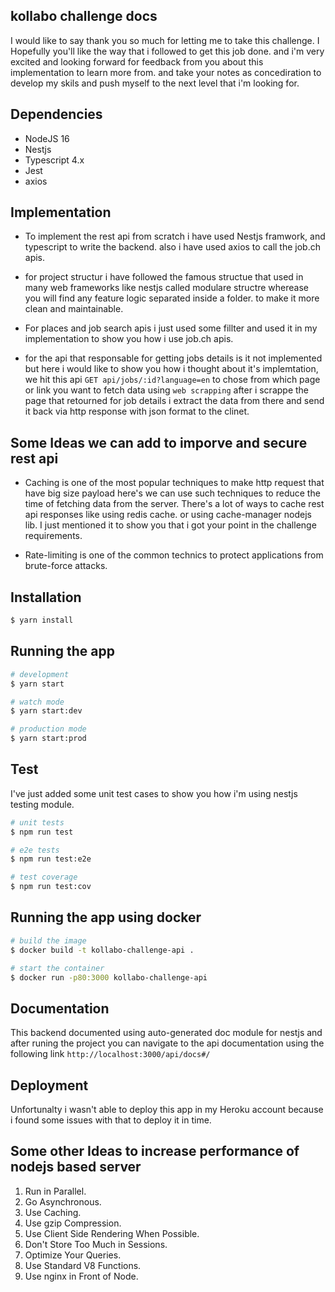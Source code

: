 ## kollabo challenge docs

I would like to say thank you so much for letting me to take this challenge. I Hopefully you'll like the way that i followed to get this job done. and i'm very excited and looking forward for feedback from you about this implementation to learn more from. and take your notes as concediration to develop my skils and push myself to the next level that i'm looking for.

## Dependencies

- NodeJS 16
- Nestjs
- Typescript 4.x
- Jest
- axios

## Implementation

- To implement the rest api from scratch i have used Nestjs framwork, and typescript to write the backend. also i have used axios to call the job.ch apis.
- for project structur i have followed the famous structue that used in many web frameworks like nestjs called modulare structre wherease you will find any feature logic separated inside a folder. to make it more clean and maintainable.

- For places and job search apis i just used some fillter and used it in my implementation to show you how i use job.ch apis.

- for the api that responsable for getting  jobs  details is it not implemented but here i would like to show you how i thought about it's implemtation, we hit this api `GET api/jobs/:id?language=en` to chose from which page or link you want to fetch data using `web scrapping` after i scrappe the page that retourned for job details i extract the data from there and send it back via http response with json format to the clinet.

## Some Ideas we can add to imporve and secure rest api 
- Caching is one of the most popular techniques to make http request that have big size payload here's we can use such techniques to reduce the time of fetching data from the server. There's a lot of ways to cache rest api responses like using redis cache. or using cache-manager nodejs lib. I just mentioned it to show you that  i got your point in the challenge requirements.

- Rate-limiting is one of the common technics to protect applications from brute-force attacks.




## Installation

```bash
$ yarn install
```

## Running the app

```bash
# development
$ yarn start

# watch mode
$ yarn start:dev

# production mode
$ yarn start:prod
```

## Test

I've just added some unit test cases to show you how i'm using nestjs testing module.

```bash
# unit tests
$ npm run test

# e2e tests
$ npm run test:e2e

# test coverage
$ npm run test:cov
```

## Running the app using docker 

```bash
# build the image
$ docker build -t kollabo-challenge-api .

# start the container
$ docker run -p80:3000 kollabo-challenge-api

```

## Documentation 
This backend documented using auto-generated doc module for nestjs and after runing the project you can navigate to the api documentation using the following link `http://localhost:3000/api/docs#/`

## Deployment 
Unfortunalty i wasn't able to deploy this app in my Heroku account because i found some issues with that to deploy it in time.

## Some other Ideas to increase performance of nodejs based server 
1. Run in Parallel.
2. Go Asynchronous.
3. Use Caching.
4. Use gzip Compression.
5. Use Client Side Rendering When Possible.
6. Don't Store Too Much in Sessions.
7. Optimize Your Queries.
8. Use Standard V8 Functions.
9. Use nginx in Front of Node.